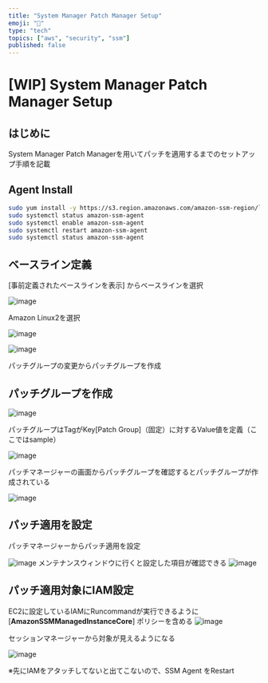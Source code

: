 ```yaml
---
title: "System Manager Patch Manager Setup"
emoji: "🐒"
type: "tech"
topics: ["aws", "security", "ssm"]
published: false
---
```

# [WIP] System Manager Patch Manager Setup
## はじめに

System Manager Patch Managerを用いてパッチを適用するまでのセットアップ手順を記載

## Agent Install

```bash
sudo yum install -y https://s3.region.amazonaws.com/amazon-ssm-region/latest/linux_amd64/amazon-ssm-agent.rpm
sudo systemctl status amazon-ssm-agent
sudo systemctl enable amazon-ssm-agent
sudo systemctl restart amazon-ssm-agent
sudo systemctl status amazon-ssm-agent
```

## ベースライン定義

[事前定義されたベースラインを表示] からベースラインを選択

![image](https://user-images.githubusercontent.com/9875633/127068657-d2e3e1df-3fab-423a-9f77-52a9e4331c29.png)

Amazon Linux2を選択


![image](https://user-images.githubusercontent.com/9875633/127069014-8f2ae4c8-01ad-4e4c-a204-d5d8a2ddcade.png)

![image](https://user-images.githubusercontent.com/9875633/127069117-88de078b-b5fe-4a42-88da-f627c70f0655.png)

パッチグループの変更からパッチグループを作成

## パッチグループを作成

![image](https://user-images.githubusercontent.com/9875633/127069148-ce63b69f-bc33-47eb-8c6b-8e9a0e5673e6.png)

パッチグループはTagがKey[Patch Group]（固定）に対するValue値を定義（ここではsample）

![image](https://user-images.githubusercontent.com/9875633/127069172-36c35e21-dcef-47fa-a33d-c775c0aeb832.png)

パッチマネージャーの画面からパッチグループを確認するとパッチグループが作成されている

![image](https://user-images.githubusercontent.com/9875633/127069214-2c1c81e6-1d62-4170-b6bb-9a9a5f01944b.png)

## パッチ適用を設定

パッチマネージャーからパッチ適用を設定

![image](https://user-images.githubusercontent.com/9875633/127069239-74c3c4f8-8a1d-456f-8cab-1fd360644f2a.png)
メンテナンスウィンドウに行くと設定した項目が確認できる
![image](https://user-images.githubusercontent.com/9875633/127069270-71b6daeb-e484-427c-a96d-0e6ec3979a6f.png)

## パッチ適用対象にIAM設定

EC2に設定しているIAMにRuncommandが実行できるように[**AmazonSSMManagedInstanceCore**] ポリシーを含める
![image](https://user-images.githubusercontent.com/9875633/127069288-9c72414e-7163-41e0-a632-32f90c5085ef.png)

セッションマネージャーから対象が見えるようになる

![image](https://user-images.githubusercontent.com/9875633/127068935-855f5ea3-25da-41a6-801b-8d40c7c276b5.png)

※先にIAMをアタッチしてないと出てこないので、SSM Agent をRestart
